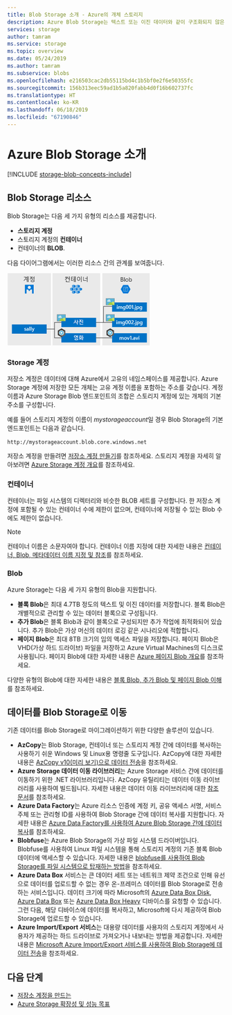 ```yaml
---
title: Blob Storage 소개 - Azure의 개체 스토리지
description: Azure Blob Storage는 텍스트 또는 이진 데이터와 같이 구조화되지 않은 대량의 개체 데이터를 저장합니다. Azure Blob Storage는 확장성이 뛰어나고 항상 사용 가능합니다. 클라이언트는 PowerShell 또는 Azure CLI에서, Azure Storage 클라이언트 라이브러리를 통해 프로그래밍 방식으로 또는 REST를 사용하여 Blob Storage의 데이터 개체에 액세스할 수 있습니다.
services: storage
author: tamram
ms.service: storage
ms.topic: overview
ms.date: 05/24/2019
ms.author: tamram
ms.subservice: blobs
ms.openlocfilehash: e216503cac2db55115bd4c1b5bf0e2f6e50355fc
ms.sourcegitcommit: 156b313eec59ad1b5a820fabb4d0f16b602737fc
ms.translationtype: HT
ms.contentlocale: ko-KR
ms.lasthandoff: 06/18/2019
ms.locfileid: "67190846"
---
```

# <a name="introduction-to-azure-blob-storage"></a>Azure Blob Storage 소개

[!INCLUDE [storage-blob-concepts-include](../../../includes/storage-blob-concepts-include.md)]

## <a name="blob-storage-resources"></a>Blob Storage 리소스

Blob Storage는 다음 세 가지 유형의 리소스를 제공합니다.

- **스토리지 계정** 
- 스토리지 계정의 **컨테이너**
- 컨테이너의 **BLOB**. 

다음 다이어그램에서는 이러한 리소스 간의 관계를 보여줍니다.

![계정 BLOB 및 컨테이너 리소스 간의 관계](./media/storage-blob-introduction/blob1.png)

### <a name="storage-accounts"></a>Storage 계정

저장소 계정은 데이터에 대해 Azure에서 고유의 네임스페이스를 제공합니다. Azure Storage 계정에 저장한 모든 개체는 고유 계정 이름을 포함하는 주소를 갖습니다. 계정 이름과 Azure Storage Blob 엔드포인트의 조합은 스토리지 계정에 있는 개체의 기본 주소를 구성합니다.

예를 들어 스토리지 계정의 이름이 *mystorageaccount*일 경우 Blob Storage의 기본 엔드포인트는 다음과 같습니다.

```
http://mystorageaccount.blob.core.windows.net 
```

저장소 계정을 만들려면 [저장소 계정 만들기](../common/storage-quickstart-create-account.md)를 참조하세요. 스토리지 계정을 자세히 알아보려면 [Azure Storage 계정 개요](../common/storage-account-overview.md?toc=%2fazure%2fstorage%2fblobs%2ftoc.json)를 참조하세요.

### <a name="containers"></a>컨테이너

컨테이너는 파일 시스템의 디렉터리와 비슷한 BLOB 세트를 구성합니다. 한 저장소 계정에 포함될 수 있는 컨테이너 수에 제한이 없으며, 컨테이너에 저장될 수 있는 Blob 수에도 제한이 없습니다. 

  > [!NOTE]
  > 컨테이너 이름은 소문자여야 합니다. 컨테이너 이름 지정에 대한 자세한 내용은 [컨테이너, Blob, 메타데이터 이름 지정 및 참조](https://docs.microsoft.com/rest/api/storageservices/Naming-and-Referencing-Containers--Blobs--and-Metadata)를 참조하세요.

### <a name="blobs"></a>Blob
 
Azure Storage는 다음 세 가지 유형의 Blob을 지원합니다.

* **블록 Blob**은 최대 4.7TB 정도의 텍스트 및 이진 데이터를 저장합니다. 블록 Blob은 개별적으로 관리할 수 있는 데이터 블록으로 구성됩니다.
* **추가 Blob**은 블록 Blob과 같이 블록으로 구성되지만 추가 작업에 최적화되어 있습니다. 추가 Blob은 가상 머신의 데이터 로깅 같은 시나리오에 적합합니다.
* **페이지 Blob**은 최대 8TB 크기의 임의 액세스 파일을 저장합니다. 페이지 Blob은 VHD(가상 하드 드라이브) 파일을 저장하고 Azure Virtual Machines의 디스크로 사용됩니다. 페이지 Blob에 대한 자세한 내용은 [Azure 페이지 Blob 개요](storage-blob-pageblob-overview.md)를 참조하세요.

다양한 유형의 Blob에 대한 자세한 내용은 [블록 Blob, 추가 Blob 및 페이지 Blob 이해](https://docs.microsoft.com/rest/api/storageservices/understanding-block-blobs--append-blobs--and-page-blobs)를 참조하세요.

## <a name="move-data-to-blob-storage"></a>데이터를 Blob Storage로 이동

기존 데이터를 Blob Storage로 마이그레이션하기 위한 다양한 솔루션이 있습니다.

- **AzCopy**는 Blob Storage, 컨테이너 또는 스토리지 계정 간에 데이터를 복사하는 사용하기 쉬운 Windows 및 Linux용 명령줄 도구입니다. AzCopy에 대한 자세한 내용은 [AzCopy v10(미리 보기)으로 데이터 전송](../common/storage-use-azcopy-v10.md)을 참조하세요. 
- **Azure Storage 데이터 이동 라이브러리**는 Azure Storage 서비스 간에 데이터를 이동하기 위한 .NET 라이브러리입니다. AzCopy 유틸리티는 데이터 이동 라이브러리를 사용하여 빌드됩니다. 자세한 내용은 데이터 이동 라이브러리에 대한 [참조 문서](/dotnet/api/microsoft.azure.storage.datamovement)를 참조하세요. 
- **Azure Data Factory**는 Azure 리소스 인증에 계정 키, 공유 액세스 서명, 서비스 주체 또는 관리형 ID를 사용하여 Blob Storage 간에 데이터 복사를 지원합니다. 자세한 내용은 [Azure Data Factory를 사용하여 Azure Blob Storage 간에 데이터 복사](https://docs.microsoft.com/azure/data-factory/connector-azure-blob-storage?toc=%2fazure%2fstorage%2fblobs%2ftoc.json)를 참조하세요. 
- **Blobfuse**는 Azure Blob Storage의 가상 파일 시스템 드라이버입니다. Blobfuse를 사용하여 Linux 파일 시스템을 통해 스토리지 계정의 기존 블록 Blob 데이터에 액세스할 수 있습니다. 자세한 내용은 [blobfuse를 사용하여 Blob Storage를 파일 시스템으로 탑재하는 방법](storage-how-to-mount-container-linux.md)을 참조하세요.
- **Azure Data Box** 서비스는 큰 데이터 세트 또는 네트워크 제약 조건으로 인해 유선으로 데이터를 업로드할 수 없는 경우 온-프레미스 데이터를 Blob Storage로 전송하는 서비스입니다. 데이터 크기에 따라 Microsoft의 [Azure Data Box Disk](../../databox/data-box-disk-overview.md), [Azure Data Box](../../databox/data-box-overview.md) 또는 [Azure Data Box Heavy](../../databox/data-box-heavy-overview.md) 디바이스를 요청할 수 있습니다. 그런 다음, 해당 디바이스에 데이터를 복사하고, Microsoft에 다시 제공하여 Blob Storage에 업로드할 수 있습니다.
- **Azure Import/Export 서비스**는 대용량 데이터를 사용자의 스토리지 계정에서 사용자가 제공하는 하드 드라이브로 가져오거나 내보내는 방법을 제공합니다. 자세한 내용은 [Microsoft Azure Import/Export 서비스를 사용하여 Blob Storage에 데이터 전송](../common/storage-import-export-service.md)을 참조하세요.

## <a name="next-steps"></a>다음 단계

* [저장소 계정을 만드는](../common/storage-create-storage-account.md?toc=%2fazure%2fstorage%2fblobs%2ftoc.json)
* [Azure Storage 확장성 및 성능 목표](../common/storage-scalability-targets.md)
